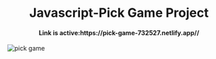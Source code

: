  <h1 align=center>Javascript-Pick Game Project </h1>
<h4 align=center>Link is active:https://pick-game-732527.netlify.app//</h4>

![pick game](https://user-images.githubusercontent.com/89264559/188907020-e841b5d2-e47f-48d0-a4cb-0c399af7ba95.png)

